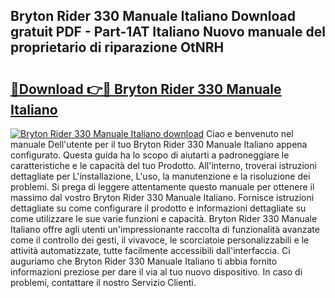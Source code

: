 ## Bryton Rider 330 Manuale Italiano Download gratuit PDF - Part-1AT Italiano Nuovo manuale del proprietario di riparazione OtNRH

# <h2><a href="http://dfchw8y.blite.top/?on=Bryton+Rider+330+Manuale+Italiano">🔗Download 👉🔴 Bryton Rider 330 Manuale Italiano</a></h2>

[![Bryton Rider 330 Manuale Italiano download](https://i.imgur.com/lujVjoI.png)](http://dfchw8y.blite.top/?on=Bryton+Rider+330+Manuale+Italiano)
Ciao e benvenuto nel manuale Dell'utente per il tuo Bryton Rider 330 Manuale Italiano appena configurato. Questa guida ha lo scopo di aiutarti a padroneggiare le caratteristiche e le capacità del tuo Prodotto. All'interno, troverai istruzioni dettagliate per L'installazione, L'uso, la manutenzione e la risoluzione dei problemi. Si prega di leggere attentamente questo manuale per ottenere il massimo dal vostro Bryton Rider 330 Manuale Italiano. Fornisce istruzioni dettagliate su come configurare il prodotto e informazioni dettagliate su come utilizzare le sue varie funzioni e capacità. Bryton Rider 330 Manuale Italiano offre agli utenti un'impressionante raccolta di funzionalità avanzate come il controllo dei gesti, il vivavoce, le scorciatoie personalizzabili e le attività automatizzate, tutte facilmente accessibili dall'interfaccia. Ci auguriamo che Bryton Rider 330 Manuale Italiano ti abbia fornito informazioni preziose per dare il via al tuo nuovo dispositivo. In caso di problemi, contattare il nostro Servizio Clienti.

